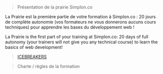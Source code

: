 > Présentation de la prairie Simplon.co

La Prairie est la première partie de votre formation à Simplon.co :
20 jours de complète autonomie (vos formateurs ne vous donnerons aucuns cours techniques) pour apprendre les bases du développement web !

La Prairie is the first part of your training at Simplon.co:
20 days of full autonomy (your trainers will not give you any technical course) to learn the basics of web development!

> [ICEBREAKERS](ICEBREAKERS.md)

> Charte / règles de la formation
